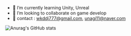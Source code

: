 - 🌱 I’m currently learning Unity, Unreal
- 👯 I’m looking to collaborate on game develop
- 💬 contact : wkddj777@gmail.com, unagi11@naver.com

![Anurag's GitHub stats](https://github-readme-stats.vercel.app/api?username=unagi11&count_private=true&theme=dark)
<!--

[![Top Langs](https://github-readme-stats.vercel.app/api/top-langs/?username=unagi11&layout=compact&theme=dark)](https://github.com/anuraghazra/github-readme-stats)

**unagi11/unagi11** is a ✨ _special_ ✨ repository because its `README.md` (this file) appears on your GitHub profile.

Here are some ideas to get you started:

- 🔭 I’m currently working on ...
- 🌱 I’m currently learning ...
- 👯 I’m looking to collaborate on ...
- 🤔 I’m looking for help with ...
- 💬 Ask me about ...
- 📫 How to reach me: ...
- 😄 Pronouns: ...
- ⚡ Fun fact: ...
-->
